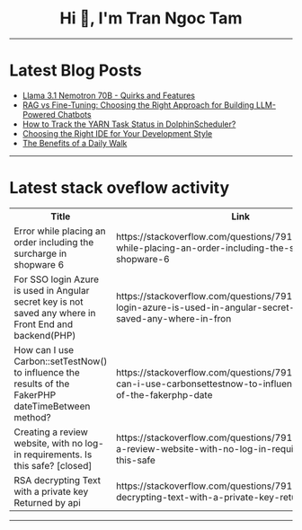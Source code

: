 <h1 align="center">Hi 👋, I'm Tran Ngoc Tam</h1>

---

# Latest Blog Posts 
<!-- BLOG-POST-LIST:START -->
- [Llama 3.1 Nemotron 70B - Quirks and Features](https://dev.to/maximsaplin/llama-31-nemotron-70b-quirks-and-features-4nbg)
- [RAG vs Fine-Tuning: Choosing the Right Approach for Building LLM-Powered Chatbots](https://dev.to/techahead/rag-vs-fine-tuning-choosing-the-right-approach-for-building-llm-powered-chatbots-3m3m)
- [How to Track the YARN Task Status in DolphinScheduler?](https://dev.to/chen_debra_3060b21d12b1b0/how-to-track-the-yarn-task-status-in-dolphinscheduler-36jc)
- [Choosing the Right IDE for Your Development Style](https://dev.to/shafayeat/choosing-the-right-ide-for-your-development-style-45b7)
- [The Benefits of a Daily Walk](https://dev.to/naksh_007/the-benefits-of-a-daily-walk-320m)
<!-- BLOG-POST-LIST:END -->

---

# Latest stack oveflow activity
<table>
  <tr><th>Title</th><th>Link</th></tr>
  <!-- STACKOVERFLOW:START --><tr><td>Error while placing an order including the surcharge in shopware 6</td><td>https://stackoverflow.com/questions/79135909/error-while-placing-an-order-including-the-surcharge-in-shopware-6</td></tr><tr><td>For SSO login Azure is used in Angular secret key is not saved any where in Front End and backend&lpar;PHP&rpar;</td><td>https://stackoverflow.com/questions/79135847/for-sso-login-azure-is-used-in-angular-secret-key-is-not-saved-any-where-in-fron</td></tr><tr><td>How can I use Carbon::setTestNow&lpar;&rpar; to influence the results of the FakerPHP dateTimeBetween method?</td><td>https://stackoverflow.com/questions/79135705/how-can-i-use-carbonsettestnow-to-influence-the-results-of-the-fakerphp-date</td></tr><tr><td>Creating a review website, with no log-in requirements. Is this safe? [closed]</td><td>https://stackoverflow.com/questions/79135517/creating-a-review-website-with-no-log-in-requirements-is-this-safe</td></tr><tr><td>RSA decrypting Text with a private key Returned by api</td><td>https://stackoverflow.com/questions/79135477/rsa-decrypting-text-with-a-private-key-returned-by-api</td></tr><!-- STACKOVERFLOW:END -->
</table>

---


